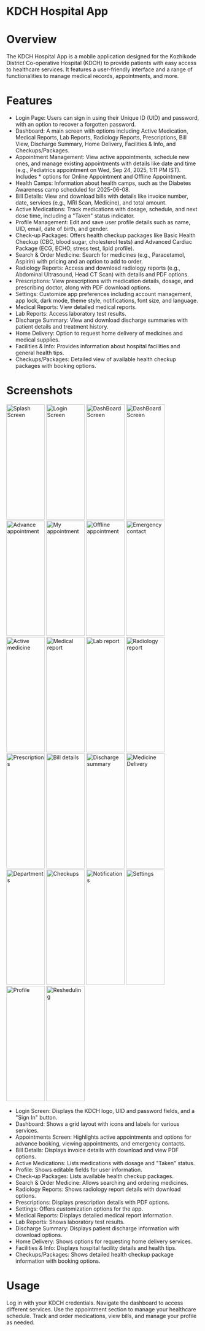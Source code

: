 # KDCH Hospital App

# Overview

The KDCH Hospital App is a mobile application designed for the Kozhikode District Co-operative Hospital (KDCH) to provide patients with easy access to healthcare services. It features a user-friendly interface and a range of functionalities to manage medical records, appointments, and more.

# Features
* Login Page: Users can sign in using their Unique ID (UID) and password, with an option to recover a forgotten password.
* Dashboard: A main screen with options including Active Medication, Medical Reports, Lab Reports, Radiology Reports, Prescriptions, Bill View, Discharge Summary, Home Delivery, Facilities & Info, and Checkups/Packages.
* Appointment Management: View active appointments, schedule new ones, and manage existing appointments with details like date and time (e.g., Pediatrics appointment on Wed, Sep 24, 2025, 1:11 PM IST). Includes * options for Online Appointment and Offline Appointment.
* Health Camps: Information about health camps, such as the Diabetes Awareness camp scheduled for 2025-06-08.
* Bill Details: View and download bills with details like invoice number, date, services (e.g., MRI Scan, Medicine), and total amount.
* Active Medications: Track medications with dosage, schedule, and next dose time, including a "Taken" status indicator.
* Profile Management: Edit and save user profile details such as name, UID, email, date of birth, and gender.
* Check-up Packages: Offers health checkup packages like Basic Health Checkup (CBC, blood sugar, cholesterol tests) and Advanced Cardiac Package (ECG, ECHO, stress test, lipid profile).
* Search & Order Medicine: Search for medicines (e.g., Paracetamol, Aspirin) with pricing and an option to add to order.
* Radiology Reports: Access and download radiology reports (e.g., Abdominal Ultrasound, Head CT Scan) with details and PDF options.
* Prescriptions: View prescriptions with medication details, dosage, and prescribing doctor, along with PDF download options.
* Settings: Customize app preferences including account management, app lock, dark mode, theme style, notifications, font size, and language.
* Medical Reports: View detailed medical reports.
* Lab Reports: Access laboratory test results.
* Discharge Summary: View and download discharge summaries with patient details and treatment history.
* Home Delivery: Option to request home delivery of medicines and medical supplies.
* Facilities & Info: Provides information about hospital facilities and general health tips.
* Checkups/Packages: Detailed view of available health checkup packages with booking options.

# Screenshots

<img src="https://github.com/user-attachments/assets/c0ee5627-b87c-4d9f-9194-dcfb91a7a102" alt="Splash Screen" width="100" height="300" />
<img src="https://github.com/user-attachments/assets/4d6e272e-75ec-4630-ad41-b416215b39a0" alt="Login Screen" width="100" height="300" />
<img src="https://github.com/user-attachments/assets/085a50e1-350f-494a-8b8e-37c1184b87ab" alt="DashBoard Screen" width="100" height="300" />
<img src="https://github.com/user-attachments/assets/acd3d79a-931a-470f-b333-ac5fab4d9982" alt="DashBoard Screen" width="100" height="300" />
<img src="https://github.com/user-attachments/assets/04b7f055-8526-4346-82f3-91b74a130ae5" alt="Advance appointment" width="100" height="300" />
<img src="https://github.com/user-attachments/assets/673324a3-e25a-406d-b0d5-faab0c439140" alt="My appointment" width="100" height="300" />
<img src="https://github.com/user-attachments/assets/3dae0ad2-e6cf-4e1b-9442-d05d1f493fa5" alt="Offline appointment" width="100" height="300" />
<img src="https://github.com/user-attachments/assets/c01c0207-52e5-4adc-aab4-a95e75466a64" alt="Emergency contact" width="100" height="300" />
<img src="https://github.com/user-attachments/assets/4d319a50-9433-4166-b6c2-e6ff4a1e94aa" alt="Active medicine" width="100" height="300" />
<img src="https://github.com/user-attachments/assets/f8321c37-0849-46ad-8ee9-493b56a3b9c3" alt="Medical report" width="100" height="300" />
<img src="https://github.com/user-attachments/assets/5d98b18d-a4d6-4425-9913-991302bfe559" alt="Lab report" width="100" height="300" />
<img src="https://github.com/user-attachments/assets/0f9cc916-a188-407e-8e1b-62cebadf6735" alt="Radiology report" width="100" height="300" />
<img src="https://github.com/user-attachments/assets/cad22b58-9e66-48ed-a9d4-716d8f6fb1d4" alt="Prescriptions" width="100" height="300" />
<img src="https://github.com/user-attachments/assets/35472c56-946a-46c4-bcf0-8fdbc8757603" alt="Bill details" width="100" height="300" />
<img src="https://github.com/user-attachments/assets/c3733983-1d2d-4625-b49f-f2e4a0be0d01" alt="Discharge summary" width="100" height="300" />
<img src="https://github.com/user-attachments/assets/2e658573-a54b-4926-b93d-080904ba39f2" alt="Medicine Delivery" width="100" height="300" />
<img src="https://github.com/user-attachments/assets/54834c06-a056-4bb5-96b2-263863a6f481" alt="Departments" width="100" height="300" />
<img src="https://github.com/user-attachments/assets/aee650bc-44ff-4d28-aea2-f7340b24fd7f" alt="Checkups" width="100" height="300" />
<img src="https://github.com/user-attachments/assets/d3c32b9a-75ab-48a2-9f47-b8e493e83f09" alt="Notifications" width="100" height="300" />
<img src="https://github.com/user-attachments/assets/86b6d857-bed5-4e22-85e9-e48ae8cc4786" alt="Settings" width="100" height="300" />
<img src="https://github.com/user-attachments/assets/748c8b11-7ebe-4b0e-abf2-956eb6343da7" alt="Profile" width="100" height="300" />
<img src="https://github.com/user-attachments/assets/d8ca2f25-02e9-43e3-bf78-fad54ea7444f" alt="Resheduling" width="100" height="300" />

* Login Screen: Displays the KDCH logo, UID and password fields, and a "Sign In" button.
* Dashboard: Shows a grid layout with icons and labels for various services.
* Appointments Screen: Highlights active appointments and options for advance booking, viewing appointments, and emergency contacts.
* Bill Details: Displays invoice details with download and view PDF options.
* Active Medications: Lists medications with dosage and "Taken" status.
* Profile: Shows editable fields for user information.
* Check-up Packages: Lists available health checkup packages.
* Search & Order Medicine: Allows searching and ordering medicines.
* Radiology Reports: Shows radiology report details with download options.
* Prescriptions: Displays prescription details with PDF options.
* Settings: Offers customization options for the app.
* Medical Reports: Displays detailed medical report information.
* Lab Reports: Shows laboratory test results.
* Discharge Summary: Displays patient discharge information with download options.
* Home Delivery: Shows options for requesting home delivery services.
* Facilities & Info: Displays hospital facility details and health tips.
* Checkups/Packages: Shows detailed health checkup package information with booking options.


# Usage
Log in with your KDCH credentials.
Navigate the dashboard to access different services.
Use the appointment section to manage your healthcare schedule.
Track and order medications, view bills, and manage your profile as needed.
